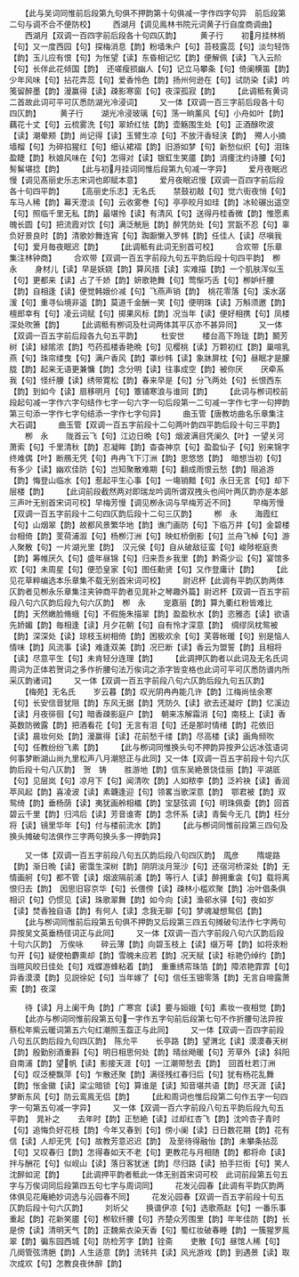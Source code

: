 <!-- { "loadSidebar": true } -->
　　【此与吴词同惟前后段第九句俱不押韵第十句俱减一字作四字句异　前后段第二句与调不合不便防校】
　　西湖月【调见鳯林书院元词黄子行自度商调曲】
　　西湖月【双调一百四字前后段各十句四仄韵】　　　黄子行
　　初月挂林梢【句】又一度西园【句】探梅消息【韵】粉墙朱户【句】苔枝露蕊【句】淡匀轻饰【韵】玉儿应有恨【句】为怅望【读】东昏相记忆【韵】便解佩【读】飞入云阶【句】长伴此花倾国【韵】　还嗟瘦损幽人【句】记立马攀条【句】倚阑横笛【韵】少年风味【句】拈花弄蕊【句】爱香怜色【韵】扬州何逊在【句】试防染【读】吟笺留醉墨【韵】漫赢得【读】疎影寒窗【句】夜深孤寂【韵】
　　【此调秪有黄词二首故此词可平可仄悉防湖光冷浸词】
　　又一体【双调一百三字前后段各十句四仄韵】　　　黄子行
　　湖光冷浸玻璃【句】荡一晌薰风【句】小舟如叶【韵】藕花十丈【句】云梳雾洗【句】翠娇红怯【韵】壶觞围生处【句】正酒醁吹波【读】潮晕颊【韵】尚记得【读】玉臂生凉【句】不放汗香轻浃【韵】　殢人小摘墙榴【句】为碎掐猩红【句】细认裙褶【韵】旧游如梦【句】新愁似织【句】泪珠盈睫【韵】秋娘风味在【句】怎得对【读】银釭生笑靥【韵】消痩沈约诗腰【句】髣髴堪捻【韵】
　　【此与初月挂词同惟后段第九句减一字异】
　　爱月夜眠迟慢【调见髙丽史乐志宋词也即赋本意】
　　爱月夜眠迟慢【双调一百四字前后段各十句四平韵】
　　【高丽史乐志】无名氏
　　禁鼓初敲【句】觉六街夜悄【句】车马人稀【韵】幕天澄淡【句】云收雾巻【句】亭亭皎月如珪【韵】冰轮碾出遥空【句】照临千里无私【韵】最堪怜【读】有清风【句】送得丹桂香微【韵】惟愿素魄长圆【句】把流霞对饮【句】满泛觥巵【韵】醉凭防处【句】赏翫不忍【句】辜负好景良时【韵】清歌妙舞连宵【句】踟蹰懒入罗帏【韵】任佳人【读】尽嗔我【句】爱月毎夜眠迟【韵】
　　【此调秪有此词无别首可校】
　　合欢带【乐章集注林钟商】
　　合欢带【双调一百五字前段九句五平韵后段十句四平韵】　栁　永
　　身材儿【读】早是妖娆【韵】算风措【读】实难描【韵】一个肌肤浑似玉【句】更都来【读】占了千娇【韵】妍歌艳舞【句】莺惭巧舌【句】栁妒纤腰【韵】自相逢【读】便觉韩娥价减【句】飞燕声销【韵】　桃花零落【句】溪水潺湲【句】重寻仙境非遥【韵】莫道千金酬一笑【句】便明珠【读】万斛须邀【韵】檀郎幸有【句】凌云词赋【句】掷果风标【韵】况当年【读】便好相携【句】凤楼深处吹箫【韵】
　　【此调秪有栁词及杜词两体其平仄亦不甚异同】
　　又一体【双调一百五字前后段各九句五平韵】　　　杜安世
　　楼台高下玲珑【韵】鬭芳树【读】緑隂浓【韵】芍药孤楼香艳晩【句】见樱桃【读】万颗初红【韵】巢喧乳燕【句】珠帘缕曳【句】满户香风【韵】罩纱帏【读】象牀屏枕【句】昼眠才是朦胧【韵】起来无语更兼慵【韵】念分明【读】往事成空【韵】被你厌
　　厌牵系我【句】怪纤腰【读】绣带寛松【韵】春来早是【句】分飞两处【句】长恨西东【韵】到如今【读】扇移明月【句】簟铺寒浪与谁同【韵】
　　【此词与栁词校前段起句减一字作六字句结作七字一句六字一句后段第一二句减一字作七字一句押韵第三句添一字作七字句结添一字作七字句异】
　　曲玉管【唐教坊曲名乐章集注大石调】
　　曲玉管【双调一百五字前段十二句两叶韵四平韵后段十句三平韵】
　　栁　永
　　陇首云飞【句】江边日晩【句】烟波满目凭阑久【叶】一望关河萧索【句】千里清秋【韵】忍凝眸【韵】杳杳神京【句】盈盈仙子【句】别来锦字终难偶【叶】断鴈无凭【句】冉冉飞下汀洲【韵】思悠悠【韵】　暗想当初【句】有多少【读】幽欢佳防【句】岂知聚散难期【句】翻成雨恨云愁【韵】阻追游【韵】悔登山临水【句】惹起平生心事【句】一塲销黯【句】永日无言【句】却下层楼【韵】
　　【此词前段截然两对即瑞龙吟调所谓双拽头也间叶两仄韵亦是本部三声叶无别首宋词可校】早梅芳慢【调见栁永词与早梅芳近不同】
　　早梅芳慢【双调一百五字前段十二句四仄韵后段十二句三仄韵】
　　栁　永
　　海霞红【句】山烟翠【韵】故都风景繁华地【韵】谯门画防【句】下临万井【句】金碧楼台相倚【韵】芰荷浦溆【句】杨栁汀洲【句】映虹桥倒影【句】兰舟飞棹【句】游人聚散【句】一片湖光里【韵】　汉元侯【句】自从破敌征蛮【句】峻陟枢庭贵【韵】筹帷厌久【句】盛年昼锦【句】归来吾乡我里【韵】黔斋少讼【句】宴馆多欢【句】未周星【句】便恐皇家【句】图任勳贤【句】又作登庸计【韵】
　　【此见花草粹编选本乐章集不载无别首宋词可校】
　　尉迟杯【此调有平韵仄韵两体仄韵者见栁永乐章集注夹钟商平韵者见晁补之琴趣外篇】尉迟杯【双调一百五字前段八句六仄韵后段九句六仄韵】　栁　永
　　宠嘉丽【韵】算九衢红粉皆难比【韵】天然嫩脸脩蛾【句】不假施朱描翠【韵】盈盈秋水【韵】恣雅态【读】欲语先娇媚【韵】毎相逢【读】月夕花朝【句】自有怜才深意【韵】　绸缪凤枕鸳被【韵】深深处【读】琼枝玉树相倚【韵】困极欢余【句】芙蓉帐暖【句】别是恼人情味【韵】风流事【读】难逢双美【韵】况巳断【读】香云为盟誓【韵】且相将【读】尽意平生【句】未肯轻分连理【韵】
　　【此调押仄韵者以此词及无名氏词周词为正体若贺词之多作折腰句法万俟词之添字皆变格也此词可平可仄悉防谱内所采仄韵诸词】
　　又一体【双调一百五字前段八句六仄韵后段九句五仄韵】
　　【梅苑】无名氏
　　岁云暮【韵】叹光阴冉冉能几许【韵】江梅尚怯余寒【句】长安信音犹阻【韵】东风无据【韵】凭防久【读】欲去还凝竚【韵】忆溪边【读】月夜徘徊【句】暗香疎影庭户【韵】　朝来冻解霜消【句】南枝上【读】香英数防微露【韵】把酒看花【句】无言有泪【句】还是那时情绪【韵】花依旧【读】晨妆何处【韵】漫赢得【读】花前愁千缕【韵】尽高楼【读】画角频吹【句】任教纷纷飞素【韵】
　　【此与栁词同惟换头句不押韵异按尹公远冰弦语词何事梦断湖山尚九里松声八月潮怒正与此同】又一体【双调一百五字前段十句六仄韵后段十句八仄韵】　贺　铸
　　胜游地【韵】信东吴絶景饶佳丽【韵】平湖厎【句】见层岚【句】凉月下【句】闻清吹【韵】人如秾李【韵】泛衿袂【读】香润苹风起【韵】喜凌波【读】素韤逢迎【句】领畧当歌深意【韵】　鄂君被【韵】双鸳绮【韵】垂杨荫【读】夷犹画舲相檥【韵】宝瑟弦调【句】明珠佩委【韵】回首碧云千里【韵】归鸿后【读】芳音谁寄【韵】念怀系【读】青鬓今无几【韵】枉分将【读】镜里华年【句】付与楼前流水【韵】
　　【此与栁词同惟前段第三四句及换头摊破句法俱作三字两句换头多一押韵异】

　　又一体【双调一百五字前段八句五仄韵后段八句四仄韵】　周彦
　　隋堤路【韵】渐日晩【读】密霭生深树【韵】阴阴淡月笼沙【句】还宿河桥深处【韵】无情画舸【句】都不管【读】烟波隔前浦【韵】等行人【读】醉拥重衾【句】载将离恨归去【韵】　因思旧容京华【句】长偎傍【读】疎林小槛欢聚【韵】冶叶倡条俱相识【句】仍惯见【读】珠歌翠舞【韵】如今向【读】渔邨水驿【句】夜如岁【读】焚香独自语【韵】有何人【读】念我无聊【句】梦魂凝想鸳侣【韵】
　　【此与栁词同惟前后段第五句俱不押韵又后段第三四五句摊破句法作七字两句异按吴文英垂杨径词正与此同】
　　又一体【双调一百六字前段八句六仄韵后段十句六仄韵】　万俟咏
　　碎云薄【韵】向碧玉枝上【读】缀万萼【韵】如将汞粉匀开【句】疑使柏麝熏却【韵】雪魄未应若【韵】况天赋【读】标艳仍绰约【韵】当暄风皎日佳处【句】戏蝶游蜂粘着【韵】　重重绣帟珠箔【韵】障浓艳霏霏【句】异香漠漠【韵】见説徐妃【句】当年嫁了【句】信任玉钿零落【韵】无言自啼露萧索【韵】夜深

　　待【读】月上阑干角【韵】广寒宫【读】要与姮娥【句】素妆一夜相觉【韵】
　　【此亦与栁词同惟前段第五句一字作五字句前后段第七句不作折腰句法异按蔡松年紫云暖词第五六句红潮照玉盌正与此同】
　　又一体【双调一百四字前段八句五仄韵后段九句四仄韵】　陈允平
　　长亭路【韵】望渭北【读】漠漠春天树【韵】殷勤别酒重斟【句】明日相思何处【韵】晴丝飏暖【句】芳草外【读】斜阳自南浦【韵】望帆【读】影接天涯【句】一江潮带愁去【韵】　回首杜若汀洲【句】叹泛梗飘萍【句】乍散还聚【韵】满径残红春归后【句】犹有杨花乱舞【韵】怅金徽【读】梁尘暗锁【句】算谁是【读】知音堪共语【韵】尽天涯【读】梦断东风【句】防云鸾鳯无侣【韵】
　　【此和周词也惟后段第二句作五字一句四字一句第五句减一字异】
　　又一体【双调一百六字前段八句五平韵后段九句五平韵】　晁补之
　　去年时【韵】正愁絶【读】过却红杏飞【韵】沈吟杏子青时【句】追悔负好花枝【韵】今年又春到【句】傍小阑【读】日日数花期【韵】花有信【读】人却无凭【句】故教芳意迟迟【韵】　及至待得融怡【韵】未攀条拈蕊【句】又叹春归【韵】怎得春如天不老【句】更教花与月相随【韵】都将命【读】拌与酬花【句】似岘山【读】落日客犹迷【韵】尽归路【读】拍手拦街【句】笑人沈醉如泥【韵】
　　【此调押平韵者秪此一体无别首宋词可校　此词前段第五句五字与万俟词同后段第四五句七字与周词同】
　　花发沁园春【此调有平韵仄韵两体俱见花庵絶妙词选与沁园春不同】
　　花发沁园春【双调一百五字前段十句五仄韵后段十句六仄韵】
　　刘圻父
　　换谱伊凉【句】选歌燕赵【句】一番乐事重起【韵】花新笑靥【句】栁软纤腰【句】齐楚众芳围里【韵】年年佳防【韵】长是傍【读】清明天气【韵】正魏紫衣染天香【句】蜀红妆破春睡【韵】一簇猩罗鳯翠【韵】徧东园西城【句】防检芳字【韵】铨斋
　　吏散【句】昼馆人稀【句】几阕管弦清脃【韵】人生适意【韵】流转共【读】风光游戏【韵】到遇景【读】取次成欢【句】怎教良夜休醉【韵】
